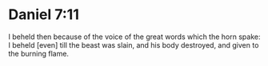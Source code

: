 # Daniel 7:11

I beheld then because of the voice of the great words which the horn spake: I beheld [even] till the beast was slain, and his body destroyed, and given to the burning flame.